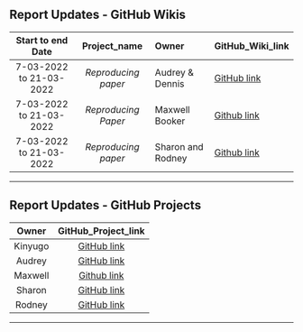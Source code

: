 
Report Updates - GitHub Wikis
---

Start to end Date |  Project_name | Owner | GitHub_Wiki_link 
:---: | :---: | :--- | :--- 
7-03-2022 to 21-03-2022| *Reproducing paper* | Audrey & Dennis | [GitHub link](https://github.com/Kinyugo/phylogenetic_analysis_weltevreden/wiki)
7-03-2022 to 21-03-2022| *Reproducing Paper*|Maxwell Booker| [Github link](https://github.com/alunga20/Miniproject/wiki)
7-03-2022 to 21-03-2022 | *Reproducing paper* | Sharon and Rodney | [Github link](https://github.com/Rodneyomukuti/16S-analysis-on-prokaryotic-diversity-in-vended-food-and-environmental-samples/wiki) 
---

Report Updates - GitHub Projects
---

Owner | GitHub_Project_link 
:---: | :---: 
Kinyugo | [GitHub link](https://github.com/users/Kinyugo/projects/1)
Audrey | [GitHub link](https://github.com/users/Oronda/projects/2)
Maxwell| [Github link](https://github.com/alunga20/Bionformatics-Internship/projects/2)
Sharon | [GitHub link](https://github.com/users/swatiri/projects/1)
Rodney | [GitHub link](https://github.com/users/Rodneyomukuti/projects/3)
---
